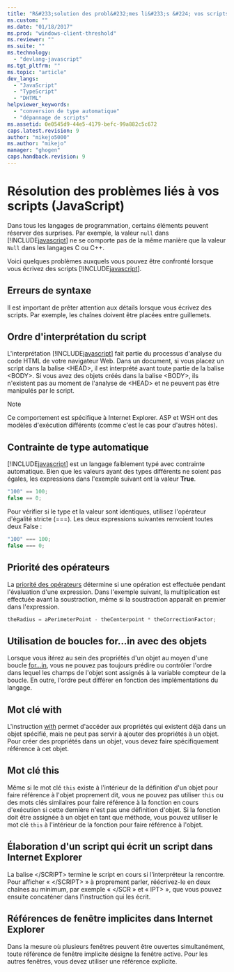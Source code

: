 ```yaml
---
title: "R&#233;solution des probl&#232;mes li&#233;s &#224; vos scripts (JavaScript) | Microsoft Docs"
ms.custom: ""
ms.date: "01/18/2017"
ms.prod: "windows-client-threshold"
ms.reviewer: ""
ms.suite: ""
ms.technology: 
  - "devlang-javascript"
ms.tgt_pltfrm: ""
ms.topic: "article"
dev_langs: 
  - "JavaScript"
  - "TypeScript"
  - "DHTML"
helpviewer_keywords: 
  - "conversion de type automatique"
  - "dépannage de scripts"
ms.assetid: 0e0545d9-44e5-4179-befc-99a882c5c672
caps.latest.revision: 9
author: "mikejo5000"
ms.author: "mikejo"
manager: "ghogen"
caps.handback.revision: 9
---
```

# R&#233;solution des probl&#232;mes li&#233;s &#224; vos scripts (JavaScript)
Dans tous les langages de programmation, certains éléments peuvent réserver des surprises.  Par exemple, la valeur `null` dans [!INCLUDE[javascript](../../javascript/includes/javascript-md.md)] ne se comporte pas de la même manière que la valeur `Null` dans les langages C ou C\+\+.  
  
 Voici quelques problèmes auxquels vous pouvez être confronté lorsque vous écrivez des scripts [!INCLUDE[javascript](../../javascript/includes/javascript-md.md)].  
  
## Erreurs de syntaxe  
 Il est important de prêter attention aux détails lorsque vous écrivez des scripts.  Par exemple, les chaînes doivent être placées entre guillemets.  
  
## Ordre d'interprétation du script  
 L'interprétation [!INCLUDE[javascript](../../javascript/includes/javascript-md.md)] fait partie du processus d'analyse du code HTML de votre navigateur Web.  Dans un document, si vous placez un script dans la balise \<HEAD\>, il est interprété avant toute partie de la balise \<BODY\>.  Si vous avez des objets créés dans la balise \<BODY\>, ils n'existent pas au moment de l'analyse de \<HEAD\> et ne peuvent pas être manipulés par le script.  
  
> [!NOTE]
>  Ce comportement est spécifique à Internet Explorer.  ASP et WSH ont des modèles d'exécution différents \(comme c'est le cas pour d'autres hôtes\).  
  
## Contrainte de type automatique  
 [!INCLUDE[javascript](../../javascript/includes/javascript-md.md)] est un langage faiblement typé avec contrainte automatique.  Bien que les valeurs ayant des types différents ne soient pas égales, les expressions dans l'exemple suivant ont la valeur **True**.  
  
```javascript  
"100" == 100;  
false == 0;  
```  
  
 Pour vérifier si le type et la valeur sont identiques, utilisez l'opérateur d'égalité stricte \(\=\=\=\).  Les deux expressions suivantes renvoient toutes deux False :  
  
```javascript  
"100" === 100;  
false === 0;  
```  
  
## Priorité des opérateurs  
 La [priorité des opérateurs](../../javascript/operator-subtractprecedence-javascript.md) détermine si une opération est effectuée pendant l'évaluation d'une expression.  Dans l'exemple suivant, la multiplication est effectuée avant la soustraction, même si la soustraction apparaît en premier dans l'expression.  
  
```javascript  
theRadius = aPerimeterPoint - theCenterpoint * theCorrectionFactor;  
```  
  
## Utilisation de boucles for...in avec des objets  
 Lorsque vous itérez au sein des propriétés d'un objet au moyen d'une boucle [for…in](../../javascript/reference/for-dot-dot-dot-in-statement-javascript.md), vous ne pouvez pas toujours prédire ou contrôler l'ordre dans lequel les champs de l'objet sont assignés à la variable compteur de la boucle.  En outre, l'ordre peut différer en fonction des implémentations du langage.  
  
## Mot clé with  
 L'instruction [with](../../javascript/reference/with-statement-javascript.md) permet d'accéder aux propriétés qui existent déjà dans un objet spécifié, mais ne peut pas servir à ajouter des propriétés à un objet.  Pour créer des propriétés dans un objet, vous devez faire spécifiquement référence à cet objet.  
  
## Mot clé this  
 Même si le mot clé `this` existe à l'intérieur de la définition d'un objet pour faire référence à l'objet proprement dit, vous ne pouvez pas utiliser `this` ou des mots clés similaires pour faire référence à la fonction en cours d'exécution si cette dernière n'est pas une définition d'objet.  Si la fonction doit être assignée à un objet en tant que méthode, vous pouvez utiliser le mot clé `this` à l'intérieur de la fonction pour faire référence à l'objet.  
  
## Élaboration d'un script qui écrit un script dans Internet Explorer  
 La balise \<\/SCRIPT\> termine le script en cours si l'interpréteur la rencontre.  Pour afficher « \<\/SCRIPT\> » à proprement parler, réécrivez\-le en deux chaînes au minimum, par exemple « \<\/SCR » et « IPT\> », que vous pouvez ensuite concaténer dans l'instruction qui les écrit.  
  
## Références de fenêtre implicites dans Internet Explorer  
 Dans la mesure où plusieurs fenêtres peuvent être ouvertes simultanément, toute référence de fenêtre implicite désigne la fenêtre active.  Pour les autres fenêtres, vous devez utiliser une référence explicite.